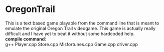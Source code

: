 # OregonTrail
This is a text based game playable from the command line that is meant to emulate the original Oregon Trail videogame. This game is actually really difficult and I have yet to beat it without some hardcoded help.<br>
<b>compile command</b>:<br>
g++ Player.cpp Store.cpp Misfortunes.cpp Game.cpp driver.cpp
